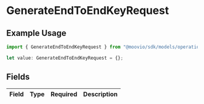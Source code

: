 # GenerateEndToEndKeyRequest

## Example Usage

```typescript
import { GenerateEndToEndKeyRequest } from "@moovio/sdk/models/operations";

let value: GenerateEndToEndKeyRequest = {};
```

## Fields

| Field       | Type        | Required    | Description |
| ----------- | ----------- | ----------- | ----------- |